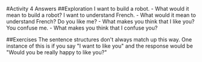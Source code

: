 #Activity 4 Answers
##Exploration
I want to build a robot. - What would it mean to build a robot?
I want to understand French. - What would it mean to understand French?
Do you like me? - What makes you think that I like you?
You confuse me. - What makes you think that I confuse you?

##Exercises
The sentence structures don't always match up this way. One instance of this is if you say "I want to like you" and the response would be "Would you be really happy to like you?" 